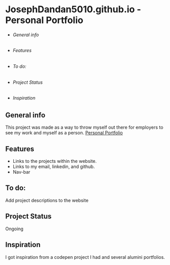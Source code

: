 # JosephDandan5010.github.io - Personal Portfolio
* ###### General info
* ###### Features
* ###### To do:
* ###### Project Status
* ###### Inspiration



## General info
This project was made as a way to throw myself out there for employers to see my work and myself as a person.
[Personal Portfolio](https://josephdandan5010.github.io/)



## Features
- Links to the projects within the website.
- Links to my email, linkedin, and github.
- Nav-bar



## To do:
Add project descriptions to the website



## Project Status
Ongoing



## Inspiration
I got inspiration from a codepen project I had and several alumini portfolios.
